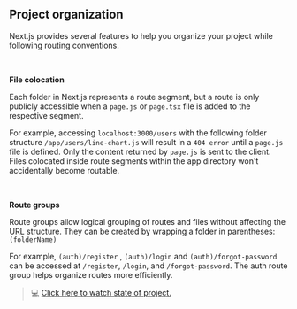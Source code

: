 ## Project organization

Next.js provides several features to help you organize your project while following routing conventions.

&nbsp;
&nbsp;
&nbsp;

**File colocation**

Each folder in Next.js represents a route segment, but a route is only publicly accessible when a `page.js`
or `page.tsx` file is added to the respective segment.

For example, accessing `localhost:3000/users` with the following folder structure `/app/users/line-chart.js`
will
result in a `404 error` until a `page.js` file is defined. Only the content returned by `page.js` is sent to the client.
Files colocated inside route segments within the app directory won't accidentally become routable.

&nbsp;
&nbsp;
&nbsp;

**Route groups**

Route groups allow logical grouping of routes and files without affecting the URL structure. They can be created by
wrapping a folder in parentheses: `(folderName)`

For example, `(auth)/register` , `(auth)/login` and `(auth)/forgot-password` can be accessed at `/register`, `/login`, and
`/forgot-password`. The auth route group helps organize routes more efficiently.

> 💻 <a href="https://github.com/amirmvahed/next-dk-code/tree/07-project-organization/app" target="_blank">Click here to watch state of project.</a>
